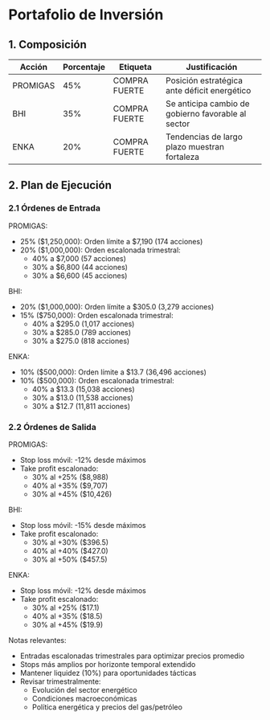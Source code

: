 # Portafolio de Inversión

## 1. Composición

| Acción | Porcentaje | Etiqueta | Justificación |
|--------|------------|----------|---------------|
| PROMIGAS | 45% | COMPRA FUERTE | Posición estratégica ante déficit energético |
| BHI | 35% | COMPRA FUERTE | Se anticipa cambio de gobierno favorable al sector |
| ENKA | 20% | COMPRA FUERTE | Tendencias de largo plazo muestran fortaleza |

## 2. Plan de Ejecución

### 2.1 Órdenes de Entrada

PROMIGAS:
- 25% ($1,250,000): Orden límite a $7,190 (174 acciones)
- 20% ($1,000,000): Orden escalonada trimestral:
  * 40% a $7,000 (57 acciones)
  * 30% a $6,800 (44 acciones)
  * 30% a $6,600 (45 acciones)

BHI:
- 20% ($1,000,000): Orden límite a $305.0 (3,279 acciones)
- 15% ($750,000): Orden escalonada trimestral:
  * 40% a $295.0 (1,017 acciones)
  * 30% a $285.0 (789 acciones)
  * 30% a $275.0 (818 acciones)

ENKA:
- 10% ($500,000): Orden límite a $13.7 (36,496 acciones)
- 10% ($500,000): Orden escalonada trimestral:
  * 40% a $13.3 (15,038 acciones)
  * 30% a $13.0 (11,538 acciones)
  * 30% a $12.7 (11,811 acciones)

### 2.2 Órdenes de Salida

PROMIGAS:
- Stop loss móvil: -12% desde máximos
- Take profit escalonado:
  * 30% al +25% ($8,988)
  * 40% al +35% ($9,707)
  * 30% al +45% ($10,426)

BHI:
- Stop loss móvil: -15% desde máximos
- Take profit escalonado:
  * 30% al +30% ($396.5)
  * 40% al +40% ($427.0)
  * 30% al +50% ($457.5)

ENKA:
- Stop loss móvil: -12% desde máximos
- Take profit escalonado:
  * 30% al +25% ($17.1)
  * 40% al +35% ($18.5)
  * 30% al +45% ($19.9)

Notas relevantes:
- Entradas escalonadas trimestrales para optimizar precios promedio
- Stops más amplios por horizonte temporal extendido
- Mantener liquidez (10%) para oportunidades tácticas
- Revisar trimestralmente:
  * Evolución del sector energético
  * Condiciones macroeconómicas
  * Política energética y precios del gas/petróleo 